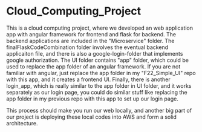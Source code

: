 # Cloud_Computing_Project

This is a cloud computing project, where we developed an web application app with angular framework for frontend and flask for backend. 
The backend applications are included in the "Microservice" folder. The finalFlaskCodeCombination folder involves the eventual backend applicaiton 
file, and there is also a google-login-folder that implements google authorization. The UI folder contains "app" folder, which could be used to replace 
the app folder of an angular framework. If you are not familiar with angular, just replace the app folder in my "F22_Simple_UI" repo with this app, and 
it creates a frontend UI. Finally, there is another login_app, which is really similar to the app folder in UI folder, and it works separately 
as our login page, you could do similar stuff like replacing the app folder in my previous repo with this app to set up our login page. 

This process should make you run our web locally, and another big part of our project is deploying these local codes into AWS and form a solid architecture.
